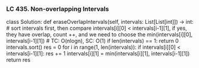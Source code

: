 ### LC 435. Non-overlapping Intervals
class Solution:
    def eraseOverlapIntervals(self, intervals: List[List[int]]) -> int:
        # sort intervals first, then compare intervals[i][0] < intervals[i-1][1], if yes, they have overlap, count ++, and we need to choose the min(intervals[i][0], intervals[i-1][1])
        # TC: O(nlogn), SC: O(1)
        if len(intervals) == 1: return 0
        intervals.sort()
        res = 0
        for i in range(1, len(intervals)):
            if intervals[i][0] < intervals[i-1][1]:
                res += 1
                intervals[i][1] = min(intervals[i][1], intervals[i-1][1])
        return res